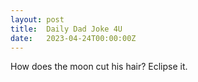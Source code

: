 ```yaml
---
layout: post
title:  Daily Dad Joke 4U
date:   2023-04-24T00:00:00Z
---
```

How does the moon cut his hair? Eclipse it.
